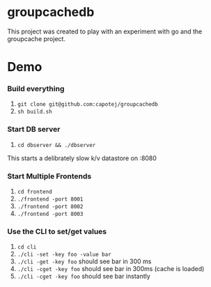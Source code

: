 # groupcachedb
This project was created to play with an experiment with go and the groupcache project.

# Demo

### Build everything

1. ```git clone git@github.com:capotej/groupcachedb```
2. ```sh build.sh```

### Start DB server

1. ```cd dbserver && ./dbserver```

This starts a delibrately slow k/v datastore on :8080

### Start Multiple Frontends

1. ```cd frontend```
2. ```./frontend -port 8001```
3. ```./frontend -port 8002```
4. ```./frontend -port 8003```

### Use the CLI to set/get values

1. ```cd cli```
2. ```./cli -set -key foo -value bar```
3. ```./cli -get -key foo``` should see bar in 300 ms
4. ```./cli -cget -key foo``` should see bar in 300ms (cache is loaded)
5. ```./cli -cget -key foo``` should see bar instantly

